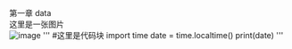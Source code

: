 第一章
data 
<br>
这里是一张图片<br>
![image](https://github.com/yanjiusheng2018/dlt/blob/master/image/python.jpg)
'''
#这里是代码块
import time
date = time.localtime()
print(date)
'''
